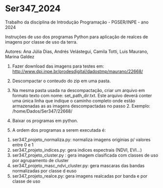 # Ser347_2024
Trabalho da disciplina de Introdução Programação -  PGSER/INPE - ano 2024

Instruções de uso dos programas Python para aplicação de realces de imagens por classe de uso da terra.

Autores: Ana Júlia Dias, Andrés Velástegui, Camila Totti, Luis Maurano, Marina Galdez

1) Fazer download das imagens para testes em:
http://www.dpi.inpe.br/prodesdigital/dadostmp/maurano/22668/

2) Descompactar o conteudo do zip em uma pasta.

3) Na mesma pasta usada na descompactação, criar um arquivo em formato texto
com nome: set_path_dir.txt. Este arquivo deverá conter uma única linha
que indique o caminho completo onde estão armazenadas as 
as imagens descompactadas no passo 2. Exemplo: 
/home/Dados/Ser347/22668/

4) Baixar os programas em python.

5) A ordem dos programas a serem executada é:
1. ser347_projeto_normaliza.py: normaliza imagens originias p/ valores entre 0 e 1
2. ser347_projeto_indices.py: gera indices espectrais (NDVI, EVI...)
3. ser347_projeto_cluster.py  : gera imagem clasificada com classes de uso por agrupamento de cluster
4. ser347_projeto_masc_ndvi_cluster.py: gera mascaras das bandas normalizadas por classe d euso
5. ser347_projeto_realce.py: gera imagens realcadas por banda e por classe de uso

